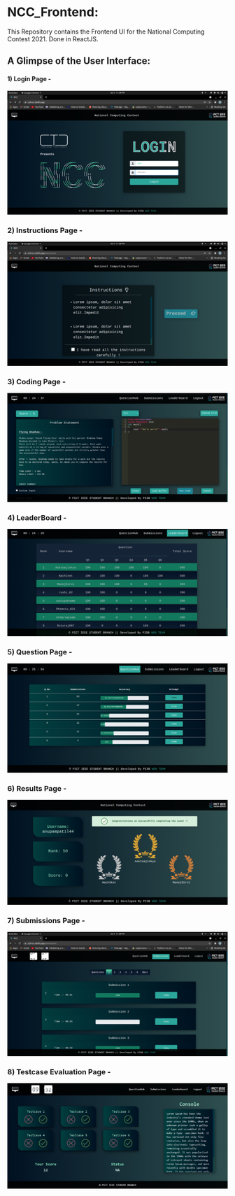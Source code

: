 # NCC_Frontend:
This Repository contains the Frontend UI for the National Computing Contest 2021.
Done in ReactJS.

## A Glimpse of the User Interface:
#### 1) Login Page -
![login.png](./NCC-images/login.png)

### 2) Instructions Page -
![instructions.png](./NCC-images/instructions.png)

### 3) Coding Page -
![codingpage.png](./NCC-images/codingpage.png)

### 4) LeaderBoard -
![leaderboard.png](./NCC-images/leaderboard.png)

### 5) Question Page -
![questionhub.png](./NCC-images/questionhub.png)

### 6) Results Page -
![resultspage.png](./NCC-images/resultspage.png)

### 7) Submissions Page -
![submissions.png](./NCC-images/submissions.png)

### 8) Testcase Evaluation Page -
![testcase.jpeg](./NCC-images/testcase.jpeg)
